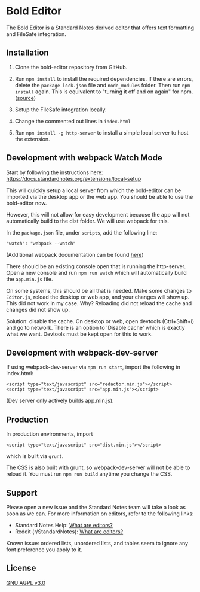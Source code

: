 # Bold Editor

The Bold Editor is a Standard Notes derived editor that offers text formatting and FileSafe integration.

## Installation

1. Clone the bold-editor repository from GitHub.

1. Run `npm install` to install the required dependencies. If there are errors, delete the `package-lock.json` file and `node_modules` folder. Then run `npm install` again. This is equivalent to "turning it off and on again" for npm. ([source](https://stackoverflow.com/questions/48298361/npm-install-failed-at-the-node-sass4-5-0-postinstall-script))

1. Setup the FileSafe integration locally.

1. Change the commented out lines in `index.html`

1. Run `npm install -g http-server` to install a simple local server to host the extension.

## Development with webpack Watch Mode

Start by following the instructions here: https://docs.standardnotes.org/extensions/local-setup

This will quickly setup a local server from which the bold-editor can be imported via the desktop app or the web app. You should be able to use the bold-editor now.

However, this will not allow for easy development because the app will not automatically build to the dist folder. We will use webpack for this.

In the `package.json` file, under `scripts`, add the following line:

```"watch": "webpack --watch"```

(Additional webpack documentation can be found [here](https://webpack.js.org/guides/development/#using-watch-mode))

There should be an existing console open that is running the http-server. Open a new console and run `npm run watch` which will automatically build the `app.min.js` file.
  
On some systems, this should be all that is needed. Make some changes to `Editor.js`, reload the desktop or web app, and your changes will show up. This did not work in my case. Why? Reloading did not reload the cache and changes did not show up.

Solution: disable the cache. On desktop or web, open devtools (Ctrl+Shift+i) and go to network. There is an option to 'Disable cache' which is exactly what we want. Devtools must be kept open for this to work.

## Development with webpack-dev-server

If using webpack-dev-server via `npm run start`, import the following in index.html:

```
<script type="text/javascript" src="redactor.min.js"></script>
<script type="text/javascript" src="app.min.js"></script> 
```
(Dev server only actively builds app.min.js).

## Production

In production environments, import 

```
<script type="text/javascript" src="dist.min.js"></script>
```

which is built via `grunt`.

The CSS is also built with grunt, so webpack-dev-server will not be able to reload it. You must run `npm run build` anytime you change the CSS.

## Support

Please open a new issue and the Standard Notes team will take a look as soon as we can. For more information on editors, refer to the following links:

- Standard Notes Help: [What are editors?](https://standardnotes.org/help/77/what-are-editors)
- Reddit (r/StandardNotes): [What are editors?](https://www.reddit.com/r/StandardNotes/comments/fsdomf/what_are_editors/?utm_source=share&utm_medium=web2x)

Known issue: ordered lists, unordered lists, and tables seem to ignore any font preference you apply to it.

## License

[GNU AGPL v3.0](https://choosealicense.com/licenses/agpl-3.0/)